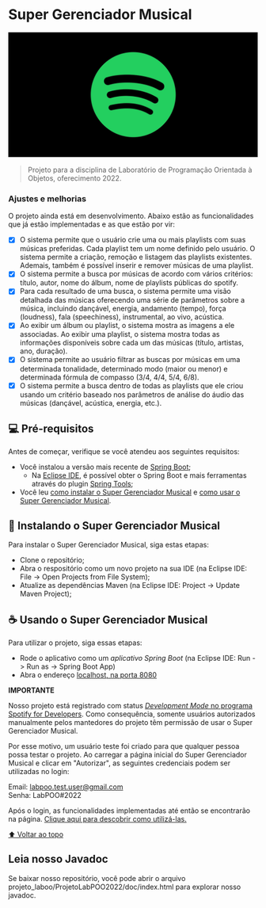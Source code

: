 # Super Gerenciador Musical

<img src="imagens/logo_spotify.jpg" alt="logo do spotify">

> Projeto para a disciplina de Laboratório de Programação Orientada à Objetos, oferecimento 2022.

### Ajustes e melhorias

O projeto ainda está em desenvolvimento. Abaixo estão as funcionalidades que já estão implementadas e as que estão por vir:

- [x] O sistema permite que o usuário crie uma ou mais playlists com suas músicas preferidas. Cada playlist tem um nome definido pelo usuário. O sistema permite a criação, remoção e listagem das playlists existentes. Ademais, também é possível inserir e remover músicas de uma playlist.
- [X] O sistema permite a busca por músicas de acordo com vários critérios: título, autor, nome do álbum, nome de playlists públicas do spotify.
- [X] Para cada resultado de uma busca, o sistema permite uma visão detalhada das músicas oferecendo uma série de parâmetros sobre a música, incluindo dançável, energia, andamento (tempo), força (loudness), fala (speechiness), instrumental, ao vivo, acústica.
- [X] Ao exibir um álbum ou playlist, o sistema mostra as imagens a ele associadas. Ao exibir uma playlist, o sistema mostra todas as informações disponíveis sobre cada um das músicas (título, artistas, ano, duração).
- [X] O sistema permite ao usuário filtrar as buscas por músicas em uma determinada tonalidade, determinado modo (maior ou menor) e determinada fórmula de compasso (3/4, 4/4, 5/4, 6/8).
- [X] O sistema permite a busca dentro de todas as playlists que ele criou usando um critério baseado nos parâmetros de análise do áudio das músicas (dançável, acústica, energia, etc.).

## 💻 Pré-requisitos

Antes de começar, verifique se você atendeu aos seguintes requisitos:
* Você instalou a versão mais recente de [Spring Boot](https://spring.io/projects/spring-boot);
    * Na [Eclipse IDE](https://www.eclipse.org/ide/), é possível obter o Spring Boot e mais ferramentas através do plugin [Spring Tools](https://marketplace.eclipse.org/content/spring-tools-4-aka-spring-tool-suite-4);
* Você leu [como instalar o Super Gerenciador Musical](#instalando-o-super-gerenciador-musical) e [como usar o Super Gerenciador Musical](#usando-o-super-gerenciador-musical).

## 🚀 Instalando o Super Gerenciador Musical

Para instalar o Super Gerenciador Musical, siga estas etapas:

- Clone o repositório;
- Abra o respositório como um novo projeto na sua IDE (na Eclipse IDE: File -> Open Projects from File System);
- Atualize as dependências Maven (na Eclipse IDE: Project -> Update Maven Project);

## ☕ Usando o Super Gerenciador Musical

Para utilizar o projeto, siga essas etapas:

- Rode o aplicativo como um _aplicativo Spring Boot_ (na Eclipse IDE: Run -> Run as -> Spring Boot App)
- Abra o endereço [localhost, na porta 8080](http://localhost:8080)

<b>IMPORTANTE</b>

Nosso projeto está registrado com status [_Development Mode_ no programa Spotify for Developers](https://developer.spotify.com/documentation/web-api/guides/development-extended-quota-modes/). Como consequência, somente usuários autorizados manualmente pelos mantedores do projeto têm permissão de usar o Super Gerenciador Musical.

Por esse motivo, um usuário teste foi criado para que qualquer pessoa possa testar o projeto. Ao carregar a página inicial do Super Gerenciador Musical e clicar em "Autorizar", as seguintes credenciais podem ser utilizadas no login:

Email: labpoo.test.user@gmail.com <br> Senha: LabPOO#2022

Após o login, as funcionalidades implementadas até então se encontrarão na página.
[Clique aqui para descobrir como utilizá-las.](./docs/ComoUsar.md)

[⬆ Voltar ao topo](#super-gerenciador-musical)<br>

## Leia nosso Javadoc
Se baixar nosso repositório, você pode abrir o arquivo projeto_laboo/ProjetoLabPOO2022/doc/index.html para explorar nosso javadoc.